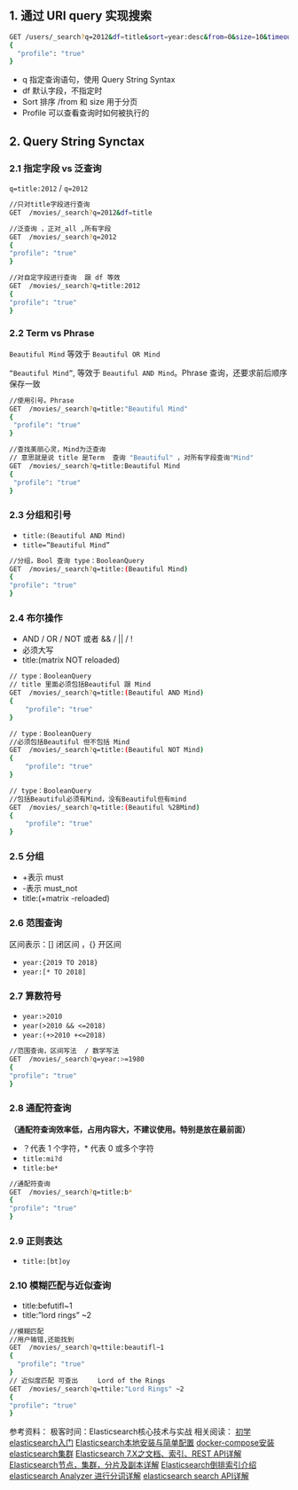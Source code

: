 
## 1. 通过 URI query 实现搜索

```bash
GET /users/_search?q=2012&df=title&sort=year:desc&from=0&size=10&timeout=1s
{
  "profile": "true"
}
```

 - q 指定查询语句，使用 Query String Syntax
 - df 默认字段，不指定时
 - Sort 排序 /from 和 size 用于分页
 - Profile 可以查看查询时如何被执行的
## 2. Query String Synctax
###  2.1 指定字段 vs 泛查询


`q=title:2012` / `q=2012`



```bash
//只对title字段进行查询
GET  /movies/_search?q=2012&df=title

//泛查询 ，正对_all ,所有字段
GET  /movies/_search?q=2012
{
"profile": "true"
}

//对自定字段进行查询  跟 df 等效
GET  /movies/_search?q=title:2012
{
"profile": "true"
}
```
### 2.2 Term vs Phrase

`Beautiful Mind` 等效于 `Beautiful OR Mind`

`“Beautiful Mind”`, 等效于 `Beautiful AND Mind`。Phrase 查询，还要求前后顺序保存一致

```bash
//使用引号。Phrase
GET  /movies/_search?q=title:"Beautiful Mind"
{
 "profile": "true"
}

//查找美丽心灵，Mind为泛查询 
// 意思就是说 title 是Term  查询 "Beautiful" ，对所有字段查询"Mind"
GET  /movies/_search?q=title:Beautiful Mind
{
 "profile": "true"
}
```
### 2.3 分组和引号

 - `title:(Beautiful AND Mind)`
 - `title=”Beautiful Mind”`

```bash
//分组，Bool 查询 type：BooleanQuery
GET  /movies/_search?q=title:(Beautiful Mind)
{
"profile": "true"
}
```
### 2.4 布尔操作

 - AND / OR / NOT 或者 && / || / !
 - 必须大写
 - title:(matrix NOT reloaded)

```bash
// type：BooleanQuery
// title 里面必须包括Beautiful 跟 Mind
GET  /movies/_search?q=title:(Beautiful AND Mind)
{
    "profile": "true"
}

// type：BooleanQuery 
//必须包括Beautiful 但不包括 Mind
GET  /movies/_search?q=title:(Beautiful NOT Mind)
{
    "profile": "true"
}

// type：BooleanQuery
//包括Beautiful必须有Mind，没有Beautiful但有mind
GET  /movies/_search?q=title:(Beautiful %2BMind)
{
    "profile": "true"
}
```
### 2.5 分组

 + +表示 must
 + -表示 must_not
 + title:(+matrix -reloaded)

### 2.6 范围查询

 区间表示：[] 闭区间 ，{} 开区间

 - `year:{2019 TO 2018}`
 - `year:[* TO 2018]`

### 2.7 算数符号

 - `year:>2010`
 - `year(>2010 && <=2018)`
 - `year:(+>2010 +<=2018)`

```bash
//范围查询，区间写法  / 数学写法
GET  /movies/_search?q=year:>=1980
{
"profile": "true"
}
```
### 2.8 通配符查询
**（通配符查询效率低，占用内容大，不建议使用。特别是放在最前面）**

 - ？代表 1 个字符，* 代表 0 或多个字符
 - `title:mi?d`
 - `title:be*`

```bash
//通配符查询
GET  /movies/_search?q=title:b*
{
"profile": "true"
}
```

### 2.9 正则表达
 - `title:[bt]oy`
### 2.10 模糊匹配与近似查询
 - title:befutifl~1
 - title:”lord rings” ~2

```bash
//模糊匹配 
//用户输错,还能找到
GET  /movies/_search?q=ttile:beautifl~1
{
  "profile": "true"
}
// 近似度匹配 可查出     Lord of the Rings
GET  /movies/_search?q=ttile:"Lord Rings" ~2
{
"profile": "true"
}
```

参考资料：
极客时间：Elasticsearch核心技术与实战
相关阅读：
[初学elasticsearch入门](https://blog.csdn.net/xixihahalelehehe/article/details/109380768)
[Elasticsearch本地安装与简单配置](https://blog.csdn.net/xixihahalelehehe/article/details/109385145)
[docker-compose安装elasticsearch集群](https://blog.csdn.net/xixihahalelehehe/article/details/109389780)
[Elasticsearch 7.X之文档、索引、REST API详解](https://blog.csdn.net/xixihahalelehehe/article/details/109406518)
[Elasticsearch节点，集群，分片及副本详解](https://blog.csdn.net/xixihahalelehehe/article/details/109406875)
[Elasticsearch倒排索引介绍](https://blog.csdn.net/xixihahalelehehe/article/details/109440345)
[elasticsearch Analyzer 进行分词详解](https://blog.csdn.net/xixihahalelehehe/article/details/109447777)
[elasticsearch search API详解](https://blog.csdn.net/xixihahalelehehe/article/details/109449425)
